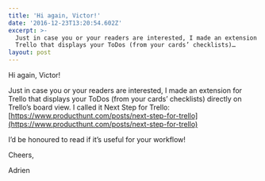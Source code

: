 ```yaml
---
title: 'Hi again, Victor!'
date: '2016-12-23T13:20:54.602Z'
excerpt: >-
  Just in case you or your readers are interested, I made an extension for
  Trello that displays your ToDos (from your cards’ checklists)…
layout: post
---
```

Hi again, Victor!

Just in case you or your readers are interested, I made an extension for Trello that displays your ToDos (from your cards’ checklists) directly on Trello’s board view. I called it Next Step for Trello: [https://www.producthunt.com/posts/next-step-for-trello](https://www.producthunt.com/posts/next-step-for-trello)

I’d be honoured to read if it’s useful for your workflow!

Cheers,

Adrien
